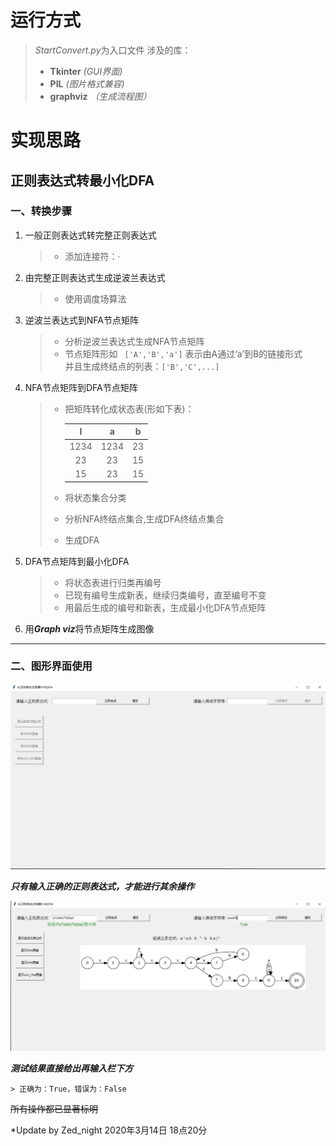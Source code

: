 # 运行方式

> *StartConvert.py*为入口文件
> 涉及的库：
>
> + **Tkinter** *(GUI界面)*
> + **PIL**  *(图片格式兼容)*
> + **graphviz** *（生成流程图）*

# 实现思路


## 正则表达式转最小化DFA
### 一、转换步骤

1. 一般正则表达式转完整正则表达式
	
	> + 添加连接符：·
	
	
	
2. 由完整正则表达式生成逆波兰表达式

   > + 使用调度场算法

   

3. 逆波兰表达式到NFA节点矩阵
   > + 分析逆波兰表达式生成NFA节点矩阵
   > + 节点矩阵形如  ``` ['A','B','a']``` 表示由A通过‘a’到B的链接形式  
   >   并且生成终结点的列表：```['B','C',...]```

   

4. NFA节点矩阵到DFA节点矩阵

    > + 把矩阵转化成状态表(形如下表)：
    >
    >   |  I   |  a   |  b   |
    >   | :--: | :--: | :--: |
    >   | 1234 | 1234 |  23  |
    >   |  23  |  23  |  15  |
    >   |  15  |  23  |  15  |
    >
    >   
    >
    > + 将状态集合分类
    > + 分析NFA终结点集合,生成DFA终结点集合
    > + 生成DFA

  

5. DFA节点矩阵到最小化DFA

    > + 将状态表进行归类再编号
    > + 已现有编号生成新表，继续归类编号，直至编号不变
    > + 用最后生成的编号和新表，生成最小化DFA节点矩阵

  

6. 用***Graph viz***将节点矩阵生成图像

   
----------



### 二、图形界面使用

   ![alt 界面](UI.png "正则表达式转最小化DFA")

   ***只有输入正确的正则表达式，才能进行其余操作***

   ![alt 界面](UI2.png "正则表达式转最小化DFA")

___测试结果直接给出再输入栏下方___

	> 正确为：True，错误为：False

~~所有操作都已显著标明~~





*Update by Zed_night     2020年3月14日 18点20分



